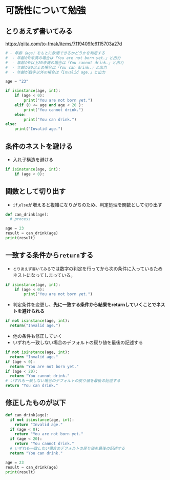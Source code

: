 # 可読性について勉強


## とりあえず書いてみる
https://qiita.com/to-fmak/items/7119409fe6115703a27d

```python
# - 年齢（age）をもとに飲酒できるかどうかを判定する
#  - 年齢が0未満の場合は「You are not born yet.」と出力
#  - 年齢が0以上20未満の場合は「You cannot drink.」と出力
#  - 年齢が20以上の場合は「You can drink.」と出力
#  - 年齢が数字以外の場合は「Invalid age.」と出力

age = "23"

if isinstance(age, int):
    if (age < 0):
        print("You are not born yet.")
    elif (0 <= age and age < 20 ):
        print("You cannot drink.")
    else:
        print("You can drink.")
else:
    print("Invalid age.")
```

## 条件のネストを避ける
- 入れ子構造を避ける
```python
if isinstance(age, int):
    if (age < 0):
```

## 関数として切り出す
- `if`,`else`が増えると複雑になりがちのため、判定処理を関数として切り出す
```python
def can_drink(age):
  # process

age = 23
result = can_drink(age)
print(result)
```

## 一致する条件から`return`する
- `とりあえず書いてみる`では数字の判定を行ってから次の条件に入っているためネストになってしまっている。
```python
if isinstance(age, int):
    if (age < 0):
        print("You are not born yet.")
```
- 判定条件を変更し、**先に一致する条件から結果をreturnしていくことでネストを避けられる**
```python
if not isinstance(age, int):
  return("Invalid age.")
```
- 他の条件も修正していく
- いずれも一致しない場合のデフォルトの戻り値を最後の記述する
```python
if not isinstance(age, int):
  return "Invalid age."
if (age < 0):
  return "You are not born yet."
if (age < 20):
  return "You cannot drink."
# いずれも一致しない場合のデフォルトの戻り値を最後の記述する
return "You can drink."
```

## 修正したものが以下
```python
def can_drink(age):
  if not isinstance(age, int):
    return "Invalid age."
  if (age < 0):
    return "You are not born yet."
  if (age < 20):
    return "You cannot drink."
  # いずれも一致しない場合のデフォルトの戻り値を最後の記述する
  return "You can drink."

age = 23
result = can_drink(age)
print(result)
```

